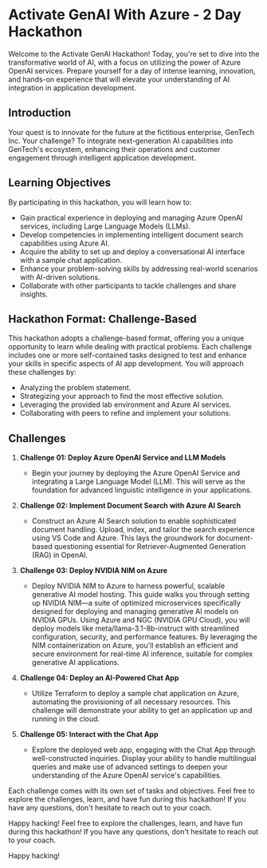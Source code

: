 # Activate GenAI With Azure - 2 Day Hackathon

Welcome to the Activate GenAI Hackathon! Today, you're set to dive into the transformative world of AI, with a focus on utilizing the power of Azure OpenAI services. Prepare yourself for a day of intense learning, innovation, and hands-on experience that will elevate your understanding of AI integration in application development.


## Introduction

Your quest is to innovate for the future at the fictitious enterprise, GenTech Inc. Your challenge? To integrate next-generation AI capabilities into GenTech's ecosystem, enhancing their operations and customer engagement through intelligent application development.


## Learning Objectives

By participating in this hackathon, you will learn how to:

- Gain practical experience in deploying and managing Azure OpenAI services, including Large Language Models (LLMs).
- Develop competencies in implementing intelligent document search capabilities using Azure AI.
- Acquire the ability to set up and deploy a conversational AI interface with a sample chat application.
- Enhance your problem-solving skills by addressing real-world scenarios with AI-driven solutions.
- Collaborate with other participants to tackle challenges and share insights.

## Hackathon Format: Challenge-Based
This hackathon adopts a challenge-based format, offering you a unique opportunity to learn while dealing with practical problems. Each challenge includes one or more self-contained tasks designed to test and enhance your skills in specific aspects of AI app development. You will approach these challenges by:

- Analyzing the problem statement.
- Strategizing your approach to find the most effective solution.
- Leveraging the provided lab environment and Azure AI services.
- Collaborating with peers to refine and implement your solutions.
  
## Challenges

1. **Challenge 01: Deploy Azure OpenAI Service and LLM Models**
   - Begin your journey by deploying the Azure OpenAI Service and integrating a Large Language Model (LLM). This will serve as the foundation for advanced linguistic intelligence in your applications.
     
2. **Challenge 02: Implement Document Search with Azure AI Search**
   - Construct an Azure AI Search solution to enable sophisticated document handling. Upload, index, and tailor the search experience using VS Code and Azure. This lays the groundwork for document-based questioning essential for Retriever-Augmented Generation (RAG) in OpenAI.

3. **Challenge 03: Deploy NVIDIA NIM on Azure**

   - Deploy NVIDIA NIM to Azure to harness powerful, scalable generative AI model hosting. This guide walks you through setting up NVIDIA NIM—a suite of optimized microservices specifically designed for deploying and managing generative AI models on NVIDIA GPUs. Using Azure and NGC (NVIDIA GPU Cloud), you will deploy models like meta/llama-3.1-8b-instruct with streamlined configuration, security, and performance features. By leveraging the NIM containerization on Azure, you'll establish an efficient and secure environment for real-time AI inference, suitable for complex generative AI applications.
             
3. **Challenge 04: Deploy an AI-Powered Chat App**
   - Utilize Terraform to deploy a sample chat application on Azure, automating the provisioning of all necessary resources. This challenge will demonstrate your ability to get an application up and running in the cloud.
          
4. **Challenge 05: Interact with the Chat App**
   - Explore the deployed web app, engaging with the Chat App through well-constructed inquiries. Display your ability to handle multilingual queries and make use of advanced settings to deepen your understanding of the Azure OpenAI service's capabilities.
                    
Each challenge comes with its own set of tasks and objectives. Feel free to explore the challenges, learn, and have fun during this hackathon! If you have any questions, don't hesitate to reach out to your coach.

Happy hacking!
Feel free to explore the challenges, learn, and have fun during this hackathon! If you have any questions, don't hesitate to reach out to your coach.

Happy hacking!
